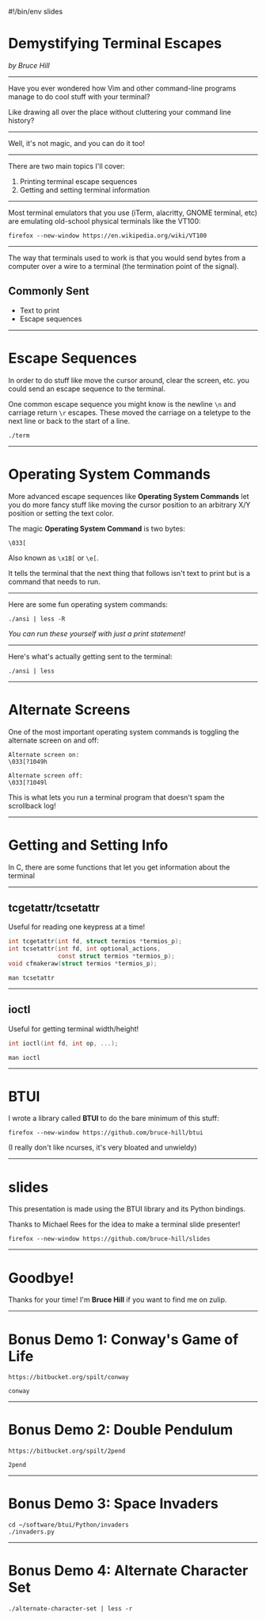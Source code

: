 #!/bin/env slides

# Demystifying Terminal Escapes

*by Bruce Hill*

--------------------------------

Have you ever wondered how Vim and other
command-line programs manage to do cool
stuff with your terminal?

Like drawing all over the place without
cluttering your command line history?

--------------------------------

Well, it's not magic, and you can do it too!

-------------------------------

There are two main topics I'll cover:

1. Printing terminal escape sequences
2. Getting and setting terminal information

-------------------------------

Most terminal emulators that you use
(iTerm, alacritty, GNOME terminal, etc)
are emulating old-school physical terminals
like the VT100:

```demo
firefox --new-window https://en.wikipedia.org/wiki/VT100
```

-------------------------------

The way that terminals used to work is that
you would send bytes from a computer over
a wire to a terminal (the termination point
of the signal).

## Commonly Sent

- Text to print
- Escape sequences

-------------------------------

# Escape Sequences

In order to do stuff like move the cursor
around, clear the screen, etc. you could
send an escape sequence to the terminal.

One common escape sequence you might know
is the newline `\n` and carriage return `\r`
escapes. These moved the carriage on a
teletype to the next line or back to the
start of a line.

```demo
./term
```

-------------------------------

# Operating System Commands

More advanced escape sequences like
**Operating System Commands** let you
do more fancy stuff like moving the
cursor position to an arbitrary X/Y
position or setting the text color.

The magic **Operating System Command** is two bytes:

```
\033[
```

Also known as `\x1B[` or `\e[`.

It tells the terminal that the next
thing that follows isn't text to print
but is a command that needs to run.

-------------------------------

Here are some fun operating system commands:

```demo
./ansi | less -R
```

*You can run these yourself with just a print statement!*

-------------------------------

Here's what's actually getting sent to the terminal:

```demo
./ansi | less
```

-------------------------------

# Alternate Screens

One of the most important operating system commands
is toggling the alternate screen on and off:

```
Alternate screen on:
\033[?1049h

Alternate screen off:
\033[?1049l
```

This is what lets you run a terminal program
that doesn't spam the scrollback log!

-------------------------------

# Getting and Setting Info

In C, there are some functions that let you
get information about the terminal

-------------------------------

## tcgetattr/tcsetattr

Useful for reading one keypress at a time!

```c
int tcgetattr(int fd, struct termios *termios_p);
int tcsetattr(int fd, int optional_actions,
              const struct termios *termios_p);
void cfmakeraw(struct termios *termios_p);
```

```demo
man tcsetattr
```

-------------------------------

## ioctl

Useful for getting terminal width/height!

```c
int ioctl(int fd, int op, ...);
```

```demo
man ioctl
```

-------------------------------

# BTUI

I wrote a library called **BTUI**
to do the bare minimum of this stuff:

```demo
firefox --new-window https://github.com/bruce-hill/btui
```

(I really don't like ncurses, it's very bloated and unwieldy)


-------------------------------

# slides

This presentation is made using the BTUI library
and its Python bindings.

Thanks to Michael Rees for the idea
to make a terminal slide presenter!

```demo
firefox --new-window https://github.com/bruce-hill/slides
```

-------------------------------

# Goodbye!

Thanks for your time!
I'm **Bruce Hill** if you want to find me on zulip.

-------------------------------

# Bonus Demo 1: Conway's Game of Life

```
https://bitbucket.org/spilt/conway
```

```demo
conway
```

-------------------------------

# Bonus Demo 2: Double Pendulum

```
https://bitbucket.org/spilt/2pend
```

```demo
2pend
```

-------------------------------

# Bonus Demo 3: Space Invaders

```demo
cd ~/software/btui/Python/invaders
./invaders.py
```

-------------------------------

# Bonus Demo 4: Alternate Character Set

```demo
./alternate-character-set | less -r
```
